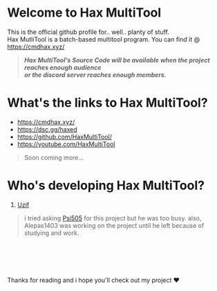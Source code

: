 # Welcome to Hax MultiTool<br>
This is the official github profile for.. well.. planty of stuff.<br>
Hax MutliTool is a batch-based multitool program. You can find it @ https://cmdhax.xyz/ <br>


> ***Hax MultiTool's Source Code will be available when the project reaches enough audience <br>
> or the discord server reaches enough members.***

# What's the links to Hax MultiTool?
- <https://cmdhax.xyz/>
- <https://dsc.gg/haxed>
- <https://github.com/HaxMultiTool/>
- <https://youtube.com/HaxMultiTool>
> Soon coming more...

# Who's developing Hax MultiTool?
1. [Uzif](https://github.com/uziff)

> i tried asking [Psi505](https://github.com/psi505) for this project but he was too busy. also, Alepas1403 was working on
> the project until he left because of studying and work.

#  
Thanks for reading and i hope you'll check out my project ♥
